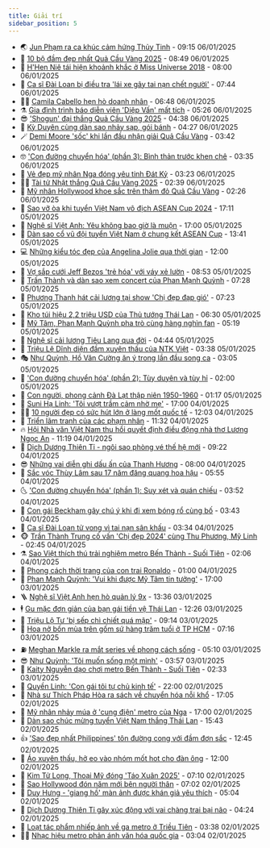 ```yaml
---
title: Giải trí
sidebar_position: 5
---
```


<!-- vnexpress-giai-tri:START -->
- 🌏 [Jun Phạm ra ca khúc cảm hứng Thủy Tinh](https://vnexpress.net/jun-pham-ra-ca-khuc-cam-hung-thuy-tinh-4835171.html) - 09:15 06/01/2025
- 💫 [10 bộ đầm đẹp nhất Quả Cầu Vàng 2025](https://vnexpress.net/10-bo-dam-dep-nhat-qua-cau-vang-2025-4836054.html) - 08:49 06/01/2025
- 🌮 [H&#39;Hen Niê tái hiện khoảnh khắc ở Miss Universe 2018](https://vnexpress.net/h-hen-nie-tai-hien-khoanh-khac-o-miss-universe-2018-4836101.html) - 08:00 06/01/2025
- 🧠 [Ca sĩ Đài Loan bị điều tra &#39;lái xe gây tai nạn chết người&#39;](https://vnexpress.net/ca-si-dai-loan-bi-dieu-tra-lai-xe-gay-tai-nan-chet-nguoi-4836136.html) - 07:44 06/01/2025
- 👨‍🏫 [Camila Cabello hẹn hò doanh nhân](https://vnexpress.net/camila-cabello-hen-ho-doanh-nhan-4835966.html) - 06:48 06/01/2025
- ⚗️ [Gia đình trình báo diễn viên &#39;Diệp Vấn&#39; mất tích](https://vnexpress.net/gia-dinh-trinh-bao-dien-vien-diep-van-mat-tich-4836037.html) - 05:26 06/01/2025
- 😎 [&#39;Shogun&#39; đại thắng Quả Cầu Vàng 2025](https://vnexpress.net/shogun-dai-thang-qua-cau-vang-2025-4835915.html) - 04:38 06/01/2025
- 🫣 [Kỳ Duyên cùng dàn sao nhảy sạp, gói bánh](https://vnexpress.net/ky-duyen-cung-dan-sao-nhay-sap-goi-banh-4835967.html) - 04:27 06/01/2025
- 🪄 [Demi Moore &#39;sốc&#39; khi lần đầu nhận giải Quả Cầu Vàng](https://vnexpress.net/demi-moore-soc-khi-lan-dau-nhan-giai-qua-cau-vang-4836009.html) - 03:42 06/01/2025
- 🤓 [&#39;Con đường chuyển hóa&#39; &lpar;phần 3&rpar;: Bình thản trước khen chê](https://vnexpress.net/con-duong-chuyen-hoa-phan-3-binh-than-truoc-khen-che-4835748.html) - 03:35 06/01/2025
- 🫶 [Vẻ đẹp mỹ nhân Nga đóng yêu tinh Đát Kỷ](https://vnexpress.net/ve-dep-my-nhan-nga-dong-yeu-tinh-dat-ky-4835940.html) - 03:23 06/01/2025
- 🧑‍🏫 [Tài tử Nhật thắng Quả Cầu Vàng 2025](https://vnexpress.net/tai-tu-nhat-thang-qua-cau-vang-2025-4835946.html) - 02:39 06/01/2025
- 🦄 [Mỹ nhân Hollywood khoe sắc trên thảm đỏ Quả Cầu Vàng](https://vnexpress.net/my-nhan-hollywood-khoe-sac-tren-tham-do-qua-cau-vang-4835935.html) - 02:26 06/01/2025
- 💫 [Sao vỡ òa khi tuyển Việt Nam vô địch ASEAN Cup 2024](https://vnexpress.net/sao-vo-oa-khi-tuyen-viet-nam-vo-dich-asean-cup-2024-4835802.html) - 17:11 05/01/2025
- 🎊 [Nghệ sĩ Việt Anh: Yêu không bao giờ là muộn](https://vnexpress.net/nghe-si-viet-anh-yeu-khong-bao-gio-la-muon-4835151.html) - 17:00 05/01/2025
- 👹 [Dàn sao cổ vũ đội tuyển Việt Nam ở chung kết ASEAN Cup](https://vnexpress.net/dan-sao-co-vu-doi-tuyen-viet-nam-o-chung-ket-asean-cup-4835758.html) - 13:41 05/01/2025
- 💻 [Những kiểu tóc đẹp của Angelina Jolie qua thời gian](https://vnexpress.net/nhung-kieu-toc-dep-cua-angelina-jolie-qua-thoi-gian-4835762.html) - 12:00 05/01/2025
- 🤡 [Vợ sắp cưới Jeff Bezos &#39;trẻ hóa&#39; với váy xẻ lườn](https://vnexpress.net/vo-sap-cuoi-jeff-bezos-tre-hoa-voi-vay-xe-luon-4835738.html) - 08:53 05/01/2025
- 🥰 [Trấn Thành và dàn sao xem concert của Phan Mạnh Quỳnh](https://vnexpress.net/tran-thanh-va-dan-sao-xem-concert-cua-phan-manh-quynh-4835704.html) - 07:28 05/01/2025
- 🚀 [Phương Thanh hát cải lương tại show &#39;Chị đẹp đạp gió&#39;](https://vnexpress.net/phuong-thanh-hat-cai-luong-tai-show-chi-dep-dap-gio-4835668.html) - 07:23 05/01/2025
- 📝 [Kho túi hiệu 2,2 triệu USD của Thủ tướng Thái Lan](https://vnexpress.net/kho-tui-hieu-2-2-trieu-usd-cua-thu-tuong-thai-lan-4835702.html) - 06:30 05/01/2025
- 🐲 [Mỹ Tâm, Phan Mạnh Quỳnh pha trò cùng hàng nghìn fan](https://vnexpress.net/my-tam-phan-manh-quynh-pha-tro-cung-hang-nghin-fan-4835643.html) - 05:19 05/01/2025
- 🎃 [Nghệ sĩ cải lương Tiêu Lang qua đời](https://vnexpress.net/nghe-si-cai-luong-tieu-lang-qua-doi-4835695.html) - 04:44 05/01/2025
- 🤠 [Triệu Lệ Dĩnh diện đầm xuyên thấu của NTK Việt](https://vnexpress.net/trieu-le-dinh-dien-dam-xuyen-thau-cua-ntk-viet-4835678.html) - 03:38 05/01/2025
- 🎭 [Như Quỳnh, Hồ Văn Cường ăn ý trong lần đầu song ca](https://vnexpress.net/nhu-quynh-ho-van-cuong-an-y-trong-lan-dau-song-ca-4835633.html) - 03:05 05/01/2025
- 🧰 [&#39;Con đường chuyển hóa&#39; &lpar;phần 2&rpar;: Tùy duyên và tùy hỉ](https://vnexpress.net/con-duong-chuyen-hoa-phan-2-tuy-duyen-va-tuy-hi-4835469.html) - 02:00 05/01/2025
- 🦍 [Con người, phong cảnh Đà Lạt thập niên 1950-1960](https://vnexpress.net/con-nguoi-phong-canh-da-lat-thap-nien-1950-1960-4834896.html) - 01:17 05/01/2025
- 🌝 [Suni Hạ Linh: &#39;Tôi vượt trầm cảm nhờ mẹ&#39;](https://vnexpress.net/suni-ha-linh-toi-vuot-tram-cam-nho-me-4835063.html) - 17:00 04/01/2025
- 🧑‍💻 [10 người đẹp có sức hút lớn ở làng mốt quốc tế](https://vnexpress.net/10-nguoi-dep-co-suc-hut-lon-o-lang-mot-quoc-te-4835464.html) - 12:03 04/01/2025
- 🥸 [Triển lãm tranh của các phạm nhân](https://vnexpress.net/trien-lam-tranh-cua-cac-pham-nhan-4834455.html) - 11:32 04/01/2025
- 🔥 [Hội Nhà văn Việt Nam thu hồi quyết định điều động nhà thơ Lương Ngọc An](https://vnexpress.net/hoi-nha-van-viet-nam-thu-hoi-quyet-dinh-dieu-dong-nha-tho-luong-ngoc-an-4835555.html) - 11:19 04/01/2025
- 🐎 [Dịch Dương Thiên Tỉ - ngôi sao phòng vé thế hệ mới](https://vnexpress.net/dich-duong-thien-ti-ngoi-sao-phong-ve-the-he-moi-4834589.html) - 09:22 04/01/2025
- 😎 [Những vai diễn ghi dấu ấn của Thanh Hương](https://vnexpress.net/nhung-vai-dien-ghi-dau-an-cua-thanh-huong-4834783.html) - 08:00 04/01/2025
- 🦄 [Sắc vóc Thùy Lâm sau 17 năm đăng quang hoa hậu](https://vnexpress.net/sac-voc-thuy-lam-sau-17-nam-dang-quang-hoa-hau-4835177.html) - 05:55 04/01/2025
- 🌜 [&#39;Con đường chuyển hóa&#39; &lpar;phần 1&rpar;: Suy xét và quán chiếu](https://vnexpress.net/con-duong-chuyen-hoa-phan-1-suy-xet-va-quan-chieu-4835158.html) - 03:52 04/01/2025
- 🚦 [Con gái Beckham gây chú ý khi đi xem bóng rổ cùng bố](https://vnexpress.net/con-gai-beckham-gay-chu-y-khi-di-xem-bong-ro-cung-bo-4835394.html) - 03:43 04/01/2025
- 🧐 [Ca sĩ Đài Loan tử vong vì tai nạn sân khấu](https://vnexpress.net/ca-si-dai-loan-tu-vong-vi-tai-nan-san-khau-4835419.html) - 03:34 04/01/2025
- 🐵 [Trần Thành Trung cố vấn &#39;Chị đẹp 2024&#39; cùng Thu Phương, Mỹ Linh](https://vnexpress.net/tran-thanh-trung-co-van-chi-dep-2024-cung-thu-phuong-my-linh-4835311.html) - 02:45 04/01/2025
- ⚗️ [Sao Việt thích thú trải nghiệm metro Bến Thành - Suối Tiên](https://vnexpress.net/sao-viet-thich-thu-trai-nghiem-metro-ben-thanh-suoi-tien-4834788.html) - 02:06 04/01/2025
- 👺 [Phong cách thời trang của con trai Ronaldo](https://vnexpress.net/phong-cach-thoi-trang-cua-con-trai-ronaldo-4835101.html) - 01:00 04/01/2025
- 🌊 [Phan Mạnh Quỳnh: &#39;Vui khi được Mỹ Tâm tin tưởng&#39;](https://vnexpress.net/phan-manh-quynh-vui-khi-duoc-my-tam-tin-tuong-4834559.html) - 17:00 03/01/2025
- 🪜 [Nghệ sĩ Việt Anh hẹn hò quản lý 9x](https://vnexpress.net/nghe-si-viet-anh-hen-ho-quan-ly-9x-4835325.html) - 13:36 03/01/2025
- 🕴 [Gu mặc đơn giản của bạn gái tiền vệ Thái Lan](https://vnexpress.net/gu-mac-don-gian-cua-ban-gai-tien-ve-thai-lan-4834161.html) - 12:26 03/01/2025
- 💃 [Triệu Lộ Tư &#39;bị sếp chì chiết quá mập&#39;](https://vnexpress.net/trieu-lo-tu-bi-sep-chi-chiet-qua-map-4835216.html) - 09:14 03/01/2025
- 🦄 [Hoa nở bốn mùa trên gốm sứ hàng trăm tuổi ở TP HCM](https://vnexpress.net/hoa-no-bon-mua-tren-gom-su-hang-tram-tuoi-o-tp-hcm-4834210.html) - 07:16 03/01/2025
- ⛽️ [Meghan Markle ra mắt series về phong cách sống](https://vnexpress.net/meghan-markle-ra-mat-series-ve-phong-cach-song-4834998.html) - 05:10 03/01/2025
- 😎 [Như Quỳnh: &#39;Tôi muốn sống một mình&#39;](https://vnexpress.net/nhu-quynh-toi-muon-song-mot-minh-4826114.html) - 03:57 03/01/2025
- 🌊 [Kaity Nguyễn dạo chơi metro Bến Thành - Suối Tiên](https://vnexpress.net/kaity-nguyen-dao-choi-metro-ben-thanh-suoi-tien-4834862.html) - 02:33 03/01/2025
- 🐲 [Quyền Linh: &#39;Con gái tôi tự chủ kinh tế&#39;](https://vnexpress.net/quyen-linh-con-gai-toi-tu-chu-kinh-te-4832723.html) - 22:00 02/01/2025
- 💂 [Nhà sư Thích Pháp Hòa ra sách về chuyển hóa nỗi khổ](https://vnexpress.net/nha-su-thich-phap-hoa-ra-sach-ve-chuyen-hoa-noi-kho-4834924.html) - 17:05 02/01/2025
- 🙉 [Mỹ nhân nhảy múa ở &#39;cung điện&#39; metro của Nga](https://vnexpress.net/my-nhan-nhay-mua-o-cung-dien-metro-cua-nga-4834762.html) - 17:00 02/01/2025
- 💪 [Dàn sao chúc mừng tuyển Việt Nam thắng Thái Lan](https://vnexpress.net/dan-sao-chuc-mung-tuyen-viet-nam-thang-thai-lan-4834866.html) - 15:43 02/01/2025
- 👍 [&#39;Sao đẹp nhất Philippines&#39; tôn đường cong với đầm đơn sắc](https://vnexpress.net/sao-dep-nhat-philippines-ton-duong-cong-voi-dam-don-sac-4834863.html) - 12:45 02/01/2025
- 💪 [Áo xuyên thấu, hở eo vào nhóm mốt hot cho đàn ông](https://vnexpress.net/ao-xuyen-thau-ho-eo-vao-nhom-mot-hot-cho-dan-ong-4834203.html) - 12:00 02/01/2025
- 💄 [Kim Tử Long, Thoại Mỹ đóng &#39;Táo Xuân 2025&#39;](https://vnexpress.net/kim-tu-long-thoai-my-dong-tao-xuan-2025-4834620.html) - 07:10 02/01/2025
- 🦩 [Sao Hollywood đón năm mới bên người thân](https://vnexpress.net/sao-hollywood-don-nam-moi-ben-nguoi-than-4834695.html) - 07:02 02/01/2025
- 🥸 [Duy Hưng - &#39;giang hồ&#39; màn ảnh được khán giả yêu thích](https://vnexpress.net/duy-hung-giang-ho-man-anh-duoc-khan-gia-yeu-thich-4834496.html) - 05:04 02/01/2025
- 🧰 [Dịch Dương Thiên Tỉ gây xúc động với vai chàng trai bại não](https://vnexpress.net/dich-duong-thien-ti-gay-xuc-dong-voi-vai-chang-trai-bai-nao-4834389.html) - 04:24 02/01/2025
- 💼 [Loạt tác phẩm nhiếp ảnh về ga metro ở Triều Tiên](https://vnexpress.net/loat-tac-pham-nhiep-anh-ve-ga-metro-o-trieu-tien-4834545.html) - 03:38 02/01/2025
- 🧑‍💻 [Nhạc hiệu metro phản ánh văn hóa quốc gia](https://vnexpress.net/nhac-hieu-metro-phan-anh-van-hoa-quoc-gia-4833875.html) - 03:04 02/01/2025<!-- vnexpress-giai-tri:END -->
